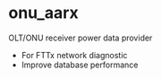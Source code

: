 # onu_aarx
OLT/ONU receiver power data provider
- For FTTx network diagnostic
- Improve database performance
